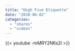 ```yaml
---
title: "High Five Etiquette"
date: "2010-06-02"
categories:
  - "shares"
  - "videos"
---
```


{{< youtube -mMRY2N6s2I >}}
